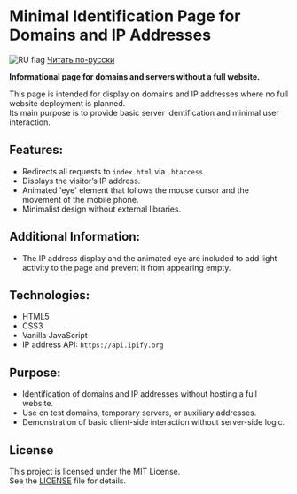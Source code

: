# Minimal Identification Page for Domains and IP Addresses

<img src="https://flagcdn.com/w20/ru.png" alt="RU flag"> [Читать по-русски](README.ru.md)

**Informational page for domains and servers without a full website.**

This page is intended for display on domains and IP addresses where no full website deployment is planned.  
Its main purpose is to provide basic server identification and minimal user interaction.

## Features:
- Redirects all requests to `index.html` via `.htaccess`.
- Displays the visitor’s IP address.
- Animated 'eye' element that follows the mouse cursor and the movement of the mobile phone.
- Minimalist design without external libraries.

## Additional Information:
- The IP address display and the animated eye are included to add light activity to the page and prevent it from appearing empty.

## Technologies:
- HTML5
- CSS3
- Vanilla JavaScript
- IP address API: `https://api.ipify.org`

## Purpose:
- Identification of domains and IP addresses without hosting a full website.
- Use on test domains, temporary servers, or auxiliary addresses.
- Demonstration of basic client-side interaction without server-side logic.


## License

This project is licensed under the MIT License.  
See the [LICENSE](LICENSE) file for details.